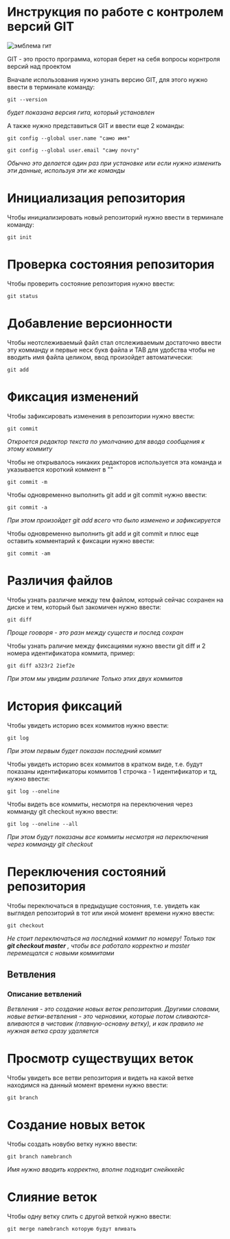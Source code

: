 # **Инструкция по работе с контролем версий GIT**

![эмблема гит](gitcat.png)

GIT - это просто программа, которая берет на себя вопросы корнтроля версий над проектом

Вначале использования нужно узнать версию GIT, для этого нужно ввести в терминале команду:

    git --version

*будет показана версия гита, который установлен*

А также нужно представиться GIT и ввести еще 2 команды:

    git config --global user.name "само имя"

    git config --global user.email "саму почту"

*Обычно это делается один раз при установке или если нужно изменить эти данные, используя эти же команды*


# Инициализация репозитория

Чтобы инициализировать новый репозиторий нужно ввести в терминале команду:

    git init

# Проверка состояния репозитория

Чтобы проверить состояние репозитория нужно ввести:

    git status

# Добавление версионности

Чтобы неотслеживаемый файл стал отслеживаемым достаточно ввести эту комманду и первые неск букв файла и TAB для удобства чтобы не вводить имя файла целиком, ввод произойдет автоматически:

    git add

# Фиксация изменений

Чтобы зафиксировать изменения в репозитории нужно ввести:

    git commit

*Откроется редактор текста по умолчанию для ввода сообщения к этому коммиту*

Чтобы не открывалось никаких редакторов используется эта команда и указывается короткий коммент в "" 

    git commit -m

Чтобы одновременно выполнить git add и git commit нужно ввести:

    git commit -a

*При этом произойдет git add всего что было изменено и зафиксируется*

Чтобы одновременно выполнить git add и git commit и плюс еще оставить комментарий к фиксации нужно ввести:

    git commit -am

# Различия файлов

Чтобы узнать различие между тем файлом, который сейчас сохранен на диске и тем, который был закомичен нужно ввести:

    git diff

*Проще гооворя - это разн между существ и послед сохран*

Чтобы узнать раличие между фиксациями нужно ввести git diff и 2 номера идентификатора коммита, пример:

    git diff a323r2 2ief2e

*При этом мы увидим различие Только этих двух коммитов*

# История фиксаций

Чтобы увидеть историю всех коммитов нужно ввести:

    git log

*При этом первым будет показан последний коммит*

Чтобы увидеть историю всех коммитов в кратком виде, т.е. будут показаны идентификаторы коммитов 1 строчка - 1 идентификатор и тд, нужно ввести:

    git log --oneline

Чтобы видеть все коммиты, несмотря на переключения через комманду git checkout нужно ввести:

    git log --oneline --all

*При этом будут показаны все коммиты несмотря на переключения через комманду git checkout*

# Переключения состояний репозитория

Чтобы переключаться в предыдущие состояния, т.е. увидеть как выглядел репозиторий в тот или иной момент времени нужно ввести: 

    git checkout

*Не стоит переключаться на последний коммит по номеру! Только так **git checkout master** , чтобы все работало корректно и master перемещался с новыми коммитами*

## **Ветвления**

### Описание ветвлений
*Ветвления - это создание новых веток репозитория. Другими словами, новые ветки-ветвления - это черновики, которые потом сливаются-вливаются в чистовик (главную-основну ветку), и как правило не нужная ветка сразу удаляется*

# Просмотр существущих веток

Чтобы увидеть все ветви репозитория и видеть на какой ветке находимся на данный момент времени нужно ввести:

    git branch

# Создание новых веток 

Чтобы создать новубю ветку нужно ввести:

    git branch namebranch

*Имя нужно вводить корректно, вполне подходит снейккейс*

# Слияние веток

Чтобы одну ветку слить с другой веткой нужно ввести:

    git merge namebranch которую будут вливать
